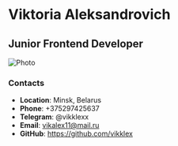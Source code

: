 # Viktoria Aleksandrovich
## Junior Frontend Developer

![Photo](https://i.ibb.co/HCcrCfp/IMG-3803.jpg)

### Contacts
- **Location**: Minsk, Belarus
- **Phone**: +375297425637
- **Telegram**: @vikklexx
- **Email**: vikalex11@mail.ru
- **GitHub**: https://github.com/vikklex